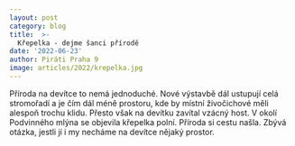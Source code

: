 ```yaml
---
layout: post
category: blog
title:  >-
  Křepelka - dejme šanci přírodě
date: '2022-06-23'
author: Piráti Praha 9
image: articles/2022/krepelka.jpg
---
```

Příroda na devítce to nemá jednoduché. Nové výstavbě dál ustupují celá stromořadí a je čím dál méně prostoru, kde by místní živočichové měli alespoň trochu klidu. Přesto však na devítku zavítal vzácný host. V okolí Podvinného mlýna se objevila křepelka polní. Příroda si cestu našla. Zbývá otázka, jestli jí i my necháme na devítce nějaký prostor.
